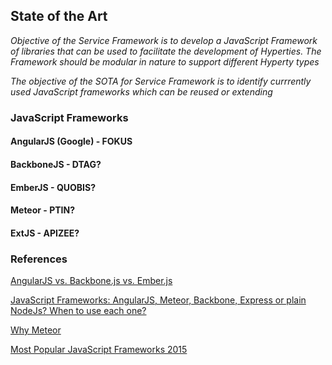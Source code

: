 ## State of the Art

*Objective of the Service Framework is to develop a JavaScript Framework of libraries that can be used to facilitate the development 
of Hyperties. The Framework should be modular in nature to support different Hyperty types* 

*The objective of the SOTA for Service Framework is to identify currrently used JavaScript frameworks which can be reused or extending*

### JavaScript Frameworks

#### AngularJS (Google) - FOKUS

#### BackboneJS  - DTAG?

#### EmberJS - QUOBIS?

#### Meteor - PTIN?

#### ExtJS - APIZEE?

### References

[AngularJS vs. Backbone.js vs. Ember.js](https://www.airpair.com/js/javascript-framework-comparison)

[JavaScript Frameworks: AngularJS, Meteor, Backbone, Express or plain NodeJs? When to use each one?](http://www.quora.com/JavaScript-Frameworks/AngularJS-Meteor-Backbone-Express-or-plain-NodeJs-When-to-use-each-one)

[Why Meteor](http://www.meteorpedia.com/read/Why_Meteor)

[Most Popular JavaScript Frameworks 2015](http://www.improgrammer.net/most-popular-javascript-frameworks-2015/)
